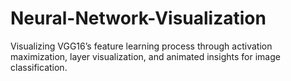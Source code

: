 # Neural-Network-Visualization
Visualizing VGG16’s feature learning process through activation maximization, layer visualization, and animated insights for image classification.
